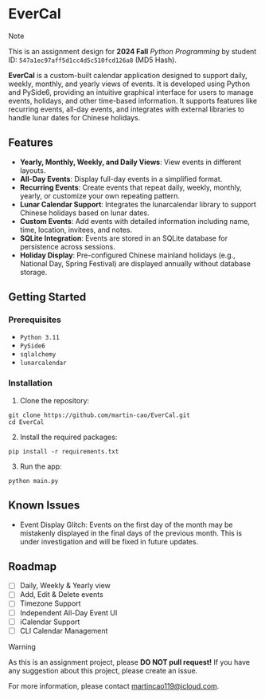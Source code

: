 # EverCal

> [!NOTE]
> This is an assignment design for **2024 Fall** _Python Programming_ by student ID: `547a1ec97aff5d1cc4d5c510fcd126a8` (MD5 Hash).

**EverCal** is a custom-built calendar application designed to support daily, weekly, monthly, and yearly views of events. It is developed using Python and PySide6, providing an intuitive graphical interface for users to manage events, holidays, and other time-based information. It supports features like recurring events, all-day events, and integrates with external libraries to handle lunar dates for Chinese holidays.

## Features
- **Yearly, Monthly, Weekly, and Daily Views**: View events in different layouts.
- **All-Day Events**: Display full-day events in a simplified format.
- **Recurring Events**: Create events that repeat daily, weekly, monthly, yearly, or customize your own repeating pattern.
- **Lunar Calendar Support**: Integrates the lunarcalendar library to support Chinese holidays based on lunar dates.
- **Custom Events**: Add events with detailed information including name, time, location, invitees, and notes.
- **SQLite Integration**: Events are stored in an SQLite database for persistence across sessions.
- **Holiday Display**: Pre-configured Chinese mainland holidays (e.g., National Day, Spring Festival) are displayed annually without database storage.

## Getting Started

### Prerequisites
- `Python 3.11`
- `PySide6`
- `sqlalchemy`
- `lunarcalendar`

### Installation
1. Clone the repository:
``` shell
git clone https://github.com/martin-cao/EverCal.git
cd EverCal
```

2. Install the required packages:
```shell
pip install -r requirements.txt
```

3. Run the app:
```shell
python main.py
```

## Known Issues
- Event Display Glitch: Events on the first day of the month may be mistakenly displayed in the final days of the previous month. This is under investigation and will be fixed in future updates.

## Roadmap
- [ ] Daily, Weekly & Yearly view
- [ ] Add, Edit & Delete events
- [ ] Timezone Support
- [ ] Independent All-Day Event UI
- [ ] iCalendar Support
- [ ] CLI Calendar Management

> [!WARNING]
> As this is an assignment project, please **DO NOT pull request!** If you have any suggestion about this project, please create an issue.

For more information, please contact <a href="mailto:martincao119@icloud.com">martincao119@icloud.com</a>.
